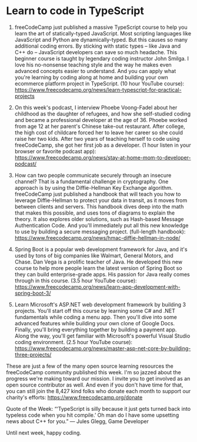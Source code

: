 # Learn to code in TypeScript

1. freeCodeCamp just published a massive TypeScript course to help you learn the art of statically-typed JavaScript. Most scripting languages like JavaScript and Python are dynamically-typed. But this causes so many additional coding errors. By sticking with static types – like Java and C++ do – JavaScript developers can save so much headache. This beginner course is taught by legendary coding instructor John Smilga. I love his no-nonsense teaching style and the way he makes even advanced concepts easier to understand. And you can apply what you're learning by coding along at home and building your own ecommerce platform project in TypeScript. (10 hour YouTube course): https://www.freecodecamp.org/news/learn-typescript-for-practical-projects

2. On this week's podcast, I interview Phoebe Voong-Fadel about her childhood as the daughter of refugees, and how she self-studied coding and became a professional developer at the age of 36. Phoebe worked from age 12 at her parent's Chinese take-out restaurant. After college, the high cost of childcare forced her to leave her career so she could raise her two kids. After two years of teaching herself to code using freeCodeCamp, she got her first job as a developer. (1 hour listen in your browser or favorite podcast app): https://www.freecodecamp.org/news/stay-at-home-mom-to-developer-podcast/

3. How can two people communicate securely through an insecure channel? That is a fundamental challenge in cryptography. One approach is by using the Diffie-Hellman Key Exchange algorithm. freeCodeCamp just published a handbook that will teach you how to leverage Diffie-Hellman to protect your data in transit, as it moves from between clients and servers. This handbook dives deep into the math that makes this possible, and uses tons of diagrams to explain the theory. It also explores older solutions, such as Hash-based Message Authentication Code. And you'll immediately put all this new knowledge to use by building a secure messaging project. (full-length handbook): https://www.freecodecamp.org/news/hmac-diffie-hellman-in-node/

4. Spring Boot is a popular web development framework for Java, and it's used by tons of big companies like Walmart, General Motors, and Chase. Dan Vega is a prolific teacher of Java. He developed this new course to help more people learn the latest version of Spring Boot so they can build enterprise-grade apps. His passion for Java really comes through in this course. (3.5 hour YouTube course): https://www.freecodecamp.org/news/learn-app-development-with-spring-boot-3/

5. Learn Microsoft's ASP.NET web development framework by building 3 projects. You'll start off this course by learning some C# and .NET fundamentals while coding a menu app. Then you'll dive into some advanced features while building your own clone of Google Docs. Finally, you'll bring everything together by building a payment app. Along the way, you'll get familiar with Microsoft's powerful Visual Studio coding environment. (2.5 hour YouTube course): https://www.freecodecamp.org/news/master-asp-net-core-by-building-three-projects/

These are just a few of the many open source learning resources the freeCodeCamp community published this week. I'm so jazzed about the progress we're making toward our mission. I invite you to get involved as an open source contributor as well. And even if you don't have time for that, you can still join the 8,427 kind folks who donate each month to support our charity's efforts: https://www.freecodecamp.org/donate

Quote of the Week: “‘TypeScript is silly because it just gets turned back into typeless code when you hit compile.’ Oh man do I have some upsetting news about C++ for you.” — Jules Glegg, Game Developer

Until next week, happy coding.
